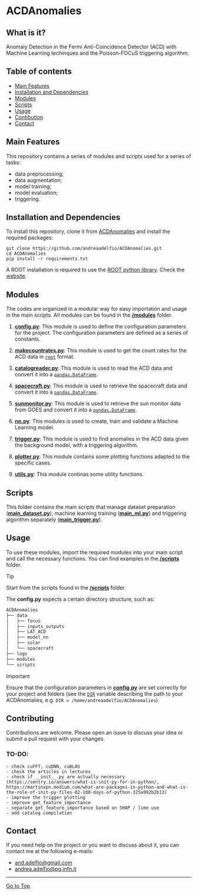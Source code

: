 # ACDAnomalies

## What is it?
Anomaly Detection in the Fermi Anti-Coincidence Detector (ACD) with Machine Learning techinques and the Poisson-FOCuS triggering algorithm.

## Table of contents
- [Main Features](#main-features)
- [Installation and Dependencies](#installation-and-dependencies)
- [Modules](#modules)
- [Scripts](#scripts)
- [Usage](#usage)
- [Contibution](#contributing)
- [Contact](#contact)

## Main Features

This repository contains a series of modules and scripts used for a series of tasks:
- data preprocessing;
- data augmentation;
- model training;
- model evaluation;
- triggering.

## Installation and Dependencies

To install this repository, clone it from [ACDAnomalies](https://github.com/andreaadelfio/ACDAnomalies) and install the required packages:
```
git clone https://github.com/andreaadelfio/ACDAnomalies.git
cd ACDAnomalies
pip install -r requirements.txt
```
A ROOT installation is required to use the [ROOT python library](https://root.cern/manual/python/). Check the [website](https://root.cern/install/).

## Modules

The codes are organized in a modular way for easy importation and usage in the main scripts.
All modules can be found in the [**/modules**](/modules) folder.

1. [**config.py**](/modules/config.py): This module is used to define the configuration parameters for the project. The configuration parameters are defined as a series of constants.

2. [**makecountrates.py**](/modules/makecountrates.py): This module is used to get the count rates for the ACD data in [`root`](https://root.cern.ch/root/html600/notes/release-notes.html#ttreereader) format.

3. [**catalogreader.py**](/modules/catalogreader.py): This module is used to read the ACD data and convert it into a [`pandas.DataFrame`](https://pandas.pydata.org/docs/reference/api/pandas.DataFrame.html).

4. [**spacecraft.py**](/modules/spacecraft.py): This module is used to retrieve the spacecraft data and convert it into a [`pandas.DataFrame`](https://pandas.pydata.org/docs/reference/api/pandas.DataFrame.html).

5. [**sunmonitor.py**](/modules/sunmonitor.py): This module is used to retrieve the sun monitor data from GOES and convert it into a [`pandas.DataFrame`](https://pandas.pydata.org/docs/reference/api/pandas.DataFrame.html).

6. [**nn.py**](/modules/nn.py): This modules is used to create, train and validate a Machine Learning model.

7. [**trigger.py**](/modules/trigger.py): This module is used to find anomalies in the ACD data given the background model, with a triggering algorithm.

8. [**plotter.py**](/modules/plotter.py): This module contains some plotting functions adapted to the specific cases.

9. [**utils.py**](/modules/utils.py): This module continas some utility functions.

## Scripts

This folder contains the main scripts that manage dataset preparation ([**main_dataset.py**](/scripts/main_dataset.py)), machine learning training ([**main_ml.py**](/scripts/main_ml.py)) and triggering algorithm separately ([**main_trigger.py**](/scripts/main_trigger.py)).

## Usage

To use these modules, import the required modules into your main script and call the necessary functions. You can find examples in the [**/scripts**](/scripts) folder. 

> [!TIP]
> Start from the scripts found in the [**/scripts**](/scripts) folder.

The **config.py** expects a certain directory structure, such as:
``` bash
ACDAnomalies
├── data
│   ├── focus
│   ├── inputs_outputs
│   ├── LAT_ACD
│   ├── model_nn
│   ├── solar
│   └── spacecraft
├── logs
├── modules
└── scripts
```

> [!IMPORTANT]
> Ensure that the configuration parameters in [**config.py**](/modules/config.py) are set correctly for your project and folders (see the [`DIR`](/modules/config.py#L9) variable describing the path to your ACDAnomalies, e.g. `DIR = /home/andreaadelfio/ACDAnomalies`).
> 

## Contributing

Contributions are welcome. Please open an issue to discuss your idea or submit a pull request with your changes.

### TO-DO:
```
- check cuFFT, cuDNN, cuBLAS
- check the articles in lectures
- check if __init__.py are actually necessary (https://sentry.io/answers/what-is-init-py-for-in-python/, https://martinxpn.medium.com/what-are-packages-in-python-and-what-is-the-role-of-init-py-files-82-100-days-of-python-325a992b2b13)
- improve the trigger plotting
- improve get_feature_importance
- separate get_feature_importance based on SHAP / lime use
- add catalog compilation
```

## Contact

If you need help on the project or you want to discuss about it, you can contact me at the following e-mails:
- <and.adelfio@gmail.com>
- <andrea.adelfio@pg.infn.it>

<hr>

[Go to Top](#table-of-contents)